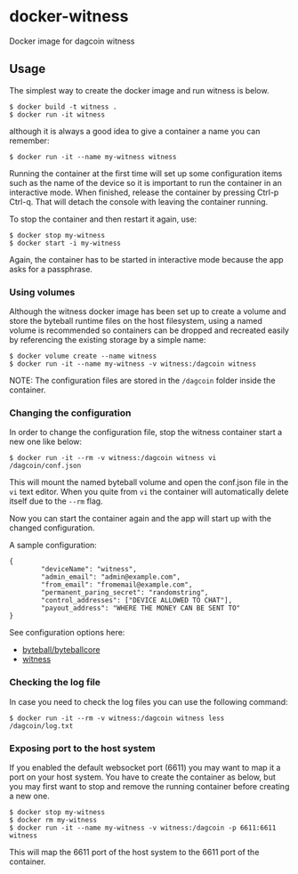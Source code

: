 # docker-witness
Docker image for dagcoin witness

## Usage

The simplest way to create the docker image and run witness is below.

```console
$ docker build -t witness .
$ docker run -it witness
```

although it is always a good idea to give a container a name you can remember:

```console
$ docker run -it --name my-witness witness
```

Running the container at the first time will set up some configuration items
such as the name of the device so it is important to run the container in an
interactive mode. When finished, release the container by pressing Ctrl-p Ctrl-q.
That will detach the console with leaving the container running.

To stop the container and then restart it again, use:

```console
$ docker stop my-witness
$ docker start -i my-witness
```

Again, the container has to be started in interactive mode because the app asks
for a passphrase.

### Using volumes

Although the witness docker image has been set up to create a volume
and store the byteball runtime files on the host filesystem, using a named volume
is recommended so containers can be dropped and recreated easily by referencing
the existing storage by a simple name:

```console
$ docker volume create --name witness
$ docker run -it --name my-witness -v witness:/dagcoin witness
```

NOTE: The configuration files are stored in the `/dagcoin` folder inside the container. 

### Changing the configuration

In order to change the configuration file, stop the witness container
start a new one like below:

```console
$ docker run -it --rm -v witness:/dagcoin witness vi /dagcoin/conf.json
```

This will mount the named byteball volume and open the conf.json file in the
`vi` text editor. When you quite from `vi` the container will automatically
delete itself due to the `--rm` flag.

Now you can start the container again and the app will start up with the 
changed configuration.

A sample configuration:

```
{
        "deviceName": "witness",
        "admin_email": "admin@example.com",
        "from_email": "fromemail@example.com",
        "permanent_paring_secret": "randomstring",
        "control_addresses": ["DEVICE ALLOWED TO CHAT"],
        "payout_address": "WHERE THE MONEY CAN BE SENT TO"
}
```

See configuration options here:
* [byteball/byteballcore](https://github.com/byteball/byteballcore)
* [witness](./README.md)

### Checking the log file

In case you need to check the log files you can use the following command:

```console
$ docker run -it --rm -v witness:/dagcoin witness less /dagcoin/log.txt
```

### Exposing port to the host system

If you enabled the default websocket port (6611) you may want to map it a port
on your host system. You have to create the container as below, but you may
first want to stop and remove the running container before creating a new one.

```console
$ docker stop my-witness
$ docker rm my-witness
$ docker run -it --name my-witness -v witness:/dagcoin -p 6611:6611 witness
```

This will map the 6611 port of the host system to the 6611 port of the container.
